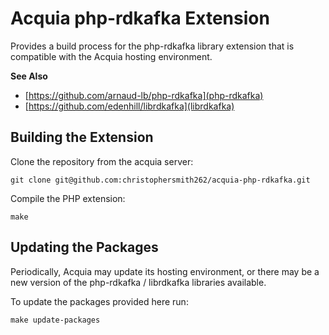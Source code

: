 # Acquia php-rdkafka Extension

Provides a build process for the php-rdkafka library extension that is
compatible with the Acquia hosting environment.

**See Also**

* [https://github.com/arnaud-lb/php-rdkafka](php-rdkafka)
* [https://github.com/edenhill/librdkafka](librdkafka)

## Building the Extension

Clone the repository from the acquia server:

```
git clone git@github.com:christophersmith262/acquia-php-rdkafka.git
```

Compile the PHP extension:

```
make
```

## Updating the Packages

Periodically, Acquia may update its hosting environment, or there may be a new
version of the php-rdkafka / librdkafka libraries available.

To update the packages provided here run:

```
make update-packages
```
